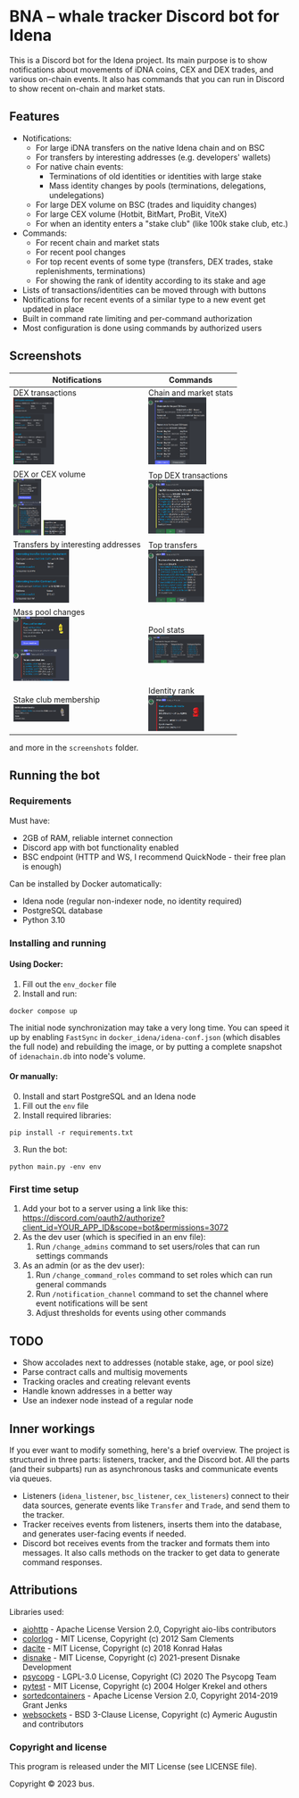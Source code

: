 # BNA – whale tracker Discord bot for Idena

This is a Discord bot for the Idena project. Its main purpose is to show notifications about movements of iDNA coins, CEX and DEX trades, and various on-chain events. It also has commands that you can run in Discord to show recent on-chain and market stats.

## Features
* Notifications:
    * For large iDNA transfers on the native Idena chain and on BSC
    * For transfers by interesting addresses (e.g. developers' wallets)
    * For native chain events:
        * Terminations of old identities or identities with large stake
        * Mass identity changes by pools (terminations, delegations, undelegations)
    * For large DEX volume on BSC (trades and liquidity changes)
    * For large CEX volume (Hotbit, BitMart, ProBit, ViteX)
    * For when an identity enters a "stake club" (like 100k stake club, etc.)
* Commands:
    * For recent chain and market stats
    * For recent pool changes
    * For top recent events of some type (transfers, DEX trades, stake replenishments, terminations)
    * For showing the rank of identity according to its stake and age
* Lists of transactions/identities can be moved through with buttons
* Notifications for recent events of a similar type to a new event get updated in place
* Built in command rate limiting and per-command authorization
* Most configuration is done using commands by authorized users

## Screenshots
Notifications | Commands
------------|-----------
DEX transactions</br> <img src="/screenshots/dex.png?raw=true" height="120"> | Chain and market stats</br> <img src="/screenshots/cmd_stats.png?raw=true" height="120">
DEX or CEX volume</br> <img src="/screenshots/dex_multi.png?raw=true" width="50"> <img src="/screenshots/cex_trade.png?raw=true" width="40"> | Top DEX transactions</br> <img src="/screenshots/cmd_top_dex.png?raw=true" width="100">
Transfers by interesting addresses </br> <img src="/screenshots/interesting.png?raw=true" width="100">| Top transfers </br> <img src="/screenshots/cmd_top_transfer.png?raw=true" width="100">
Mass pool changes</br> <img src="/screenshots/mass_termination.png?raw=true" width="100"> | Pool stats</br> <img src="/screenshots/cmd_pools.png?raw=true" width="100">
Stake club membership</br> <img src="/screenshots/club.png?raw=true" width="100"> | Identity rank</br> <img src="/screenshots/cmd_rank.png?raw=true" width="100">

and more in the `screenshots` folder.

## Running the bot
### Requirements

Must have:
* 2GB of RAM, reliable internet connection
* Discord app with bot functionality enabled
* BSC endpoint (HTTP and WS, I recommend QuickNode - their free plan is enough)

Can be installed by Docker automatically:
* Idena node (regular non-indexer node, no identity required)
* PostgreSQL database
* Python 3.10

### Installing and running
#### Using Docker:

1. Fill out the `env_docker` file
2. Install and run:
```
docker compose up
```
The initial node synchronization may take a very long time. You can speed it up by enabling `FastSync` in `docker_idena/idena-conf.json` (which disables the full node) and rebuilding the image, or by putting a complete snapshot of `idenachain.db` into node's volume.

#### Or manually:

0. Install and start PostgreSQL and an Idena node
1. Fill out the `env` file
2. Install required libraries:
```
pip install -r requirements.txt
```
3. Run the bot:
```
python main.py -env env
```

### First time setup
1. Add your bot to a server using a link like this: https://discord.com/oauth2/authorize?client_id=YOUR_APP_ID&scope=bot&permissions=3072
2. As the dev user (which is specified in an env file):
    1. Run `/change_admins` command to set users/roles that can run settings commands
3. As an admin (or as the dev user):
    1. Run `/change_command_roles` command to set roles which can run general commands
    2. Run `/notification_channel` command to set the channel where event notifications will be sent
    3. Adjust thresholds for events using other commands

## TODO
* Show accolades next to addresses (notable stake, age, or pool size)
* Parse contract calls and multisig movements
* Tracking oracles and creating relevant events
* Handle known addresses in a better way
* Use an indexer node instead of a regular node

## Inner workings
If you ever want to modify something, here's a brief overview. The project is structured in three parts: listeners, tracker, and the Discord bot. All the parts (and their subparts) run as asynchronous tasks and communicate events via queues.

* Listeners (`idena_listener`, `bsc_listener`, `cex_listeners`) connect to their data sources, generate events like `Transfer` and `Trade`, and send them to the tracker.
* Tracker receives events from listeners, inserts them into the database, and generates user-facing events if needed.
* Discord bot receives events from the tracker and formats them into messages. It also calls methods on the tracker to get data to generate command responses.

## Attributions
Libraries used:
* [aiohttp](https://github.com/aio-libs/aiohttp) - Apache License Version 2.0, Copyright aio-libs contributors
* [colorlog](https://github.com/revolunet/colorlog) - MIT License, Copyright (c) 2012 Sam Clements
* [dacite](https://github.com/konradhalas/dacite) - MIT License, Copyright (c) 2018 Konrad Hałas
* [disnake](https://github.com/DisnakeDev/disnake) - MIT License, Copyright (c) 2021-present Disnake Development
* [psycopg](https://github.com/psycopg/psycopg) - LGPL-3.0 License, Copyright (C) 2020 The Psycopg Team
* [pytest](https://github.com/pytest-dev/pytest) - MIT License, Copyright (c) 2004 Holger Krekel and others
* [sortedcontainers](https://pypi.org/project/sortedcontainers) - Apache License Version 2.0, Copyright 2014-2019 Grant Jenks
* [websockets](https://github.com/aaugustin/websockets) - BSD 3-Clause License, Copyright (c) Aymeric Augustin and contributors

### Copyright and license
This program is released under the MIT License (see LICENSE file).

Copyright © 2023 bus.
